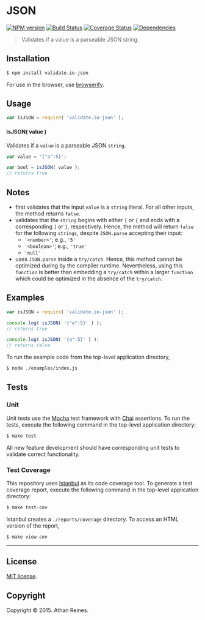 JSON
===
[![NPM version][npm-image]][npm-url] [![Build Status][travis-image]][travis-url] [![Coverage Status][coveralls-image]][coveralls-url] [![Dependencies][dependencies-image]][dependencies-url]

> Validates if a value is a parseable JSON string.


## Installation

``` bash
$ npm install validate.io-json
```

For use in the browser, use [browserify](https://github.com/substack/node-browserify).


## Usage

``` javascript
var isJSON = require( 'validate.io-json' );
```

#### isJSON( value )

Validates if a `value` is a parseable JSON `string`.

``` javascript
var value = '{"a":5}';

var bool = isJSON( value );
// returns true
```

## Notes

*	first validates that the input `value` is a `string` literal. For all other inputs, the method returns `false`.
*	validates that the `string` begins with either `[` or `{` and ends with a corresponding `]` or `}`, respectively. Hence, the method will return `false` for the following `strings`, despite `JSON.parse` accepting their input:
	-	`'<number>'`; e.g., `'5'`
	-	`'<boolean>'`; e.g., `'true'`
	-	`'null'`
*	uses `JSON.parse` inside a `try/catch`. Hence, this method cannot be optimized during by the compiler runtime. Nevertheless, using this `function` is better than embedding a `try/catch` within a larger `function` which could be optimized in the absence of the `try/catch`.



## Examples

``` javascript
var isJSON = require( 'validate.io-json' );

console.log( isJSON( '{"a":5}' ) );
// returns true

console.log( isJSON( '{a":5}' ) );
// returns false
```

To run the example code from the top-level application directory,

``` bash
$ node ./examples/index.js
```


## Tests

### Unit

Unit tests use the [Mocha](http://mochajs.org) test framework with [Chai](http://chaijs.com) assertions. To run the tests, execute the following command in the top-level application directory:

``` bash
$ make test
```

All new feature development should have corresponding unit tests to validate correct functionality.


### Test Coverage

This repository uses [Istanbul](https://github.com/gotwarlost/istanbul) as its code coverage tool. To generate a test coverage report, execute the following command in the top-level application directory:

``` bash
$ make test-cov
```

Istanbul creates a `./reports/coverage` directory. To access an HTML version of the report,

``` bash
$ make view-cov
```


---
## License

[MIT license](http://opensource.org/licenses/MIT). 


## Copyright

Copyright &copy; 2015. Athan Reines.


[npm-image]: http://img.shields.io/npm/v/validate.io-json.svg
[npm-url]: https://npmjs.org/package/validate.io-json

[travis-image]: http://img.shields.io/travis/validate-io/json/master.svg
[travis-url]: https://travis-ci.org/validate-io/json

[coveralls-image]: https://img.shields.io/coveralls/validate-io/json/master.svg
[coveralls-url]: https://coveralls.io/r/validate-io/json?branch=master

[dependencies-image]: http://img.shields.io/david/validate-io/json.svg
[dependencies-url]: https://david-dm.org/validate-io/json

[dev-dependencies-image]: http://img.shields.io/david/dev/validate-io/json.svg
[dev-dependencies-url]: https://david-dm.org/dev/validate-io/json

[github-issues-image]: http://img.shields.io/github/issues/validate-io/json.svg
[github-issues-url]: https://github.com/validate-io/json/issues
